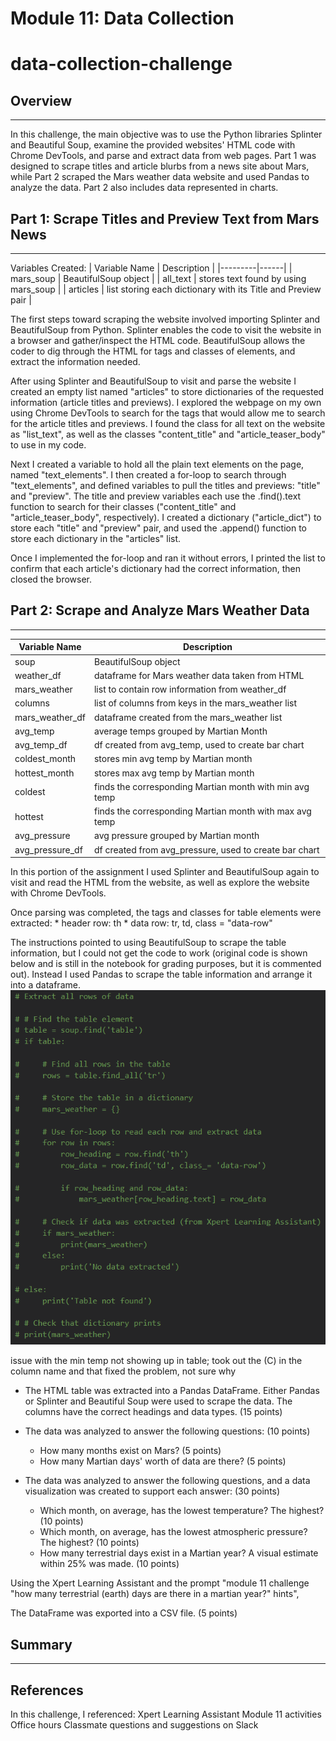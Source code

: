 # Module 11: Data Collection
# data-collection-challenge

## Overview
----
In this challenge, the main objective was to use the Python libraries Splinter and Beautiful Soup, examine the provided websites' HTML code with Chrome DevTools, and parse and extract data from web pages. Part 1 was designed to scrape titles and article blurbs from a news site about Mars, while Part 2 scraped the Mars weather data website and used Pandas to analyze the data. Part 2 also includes data represented in charts.


## Part 1: Scrape Titles and Preview Text from Mars News
----
Variables Created:
| Variable Name | Description |
|---------|------|
| mars_soup | BeautifulSoup object |
| all_text | stores text found by using mars_soup |
| articles | list storing each dictionary with its Title and Preview pair |

The first steps toward scraping the website involved importing Splinter and BeautifulSoup from Python. Splinter enables the code to visit the website in a browser and gather/inspect the HTML code. BeautifulSoup allows the coder to dig through the HTML for tags and classes of elements, and extract the information needed.

After using Splinter and BeautifulSoup to visit and parse the website I created an empty list named "articles" to store dictionaries of the requested information (article titles and previews). I explored the webpage on my own using Chrome DevTools to search for the tags that would allow me to search for the article titles and previews. I found the class for all text on the website as "list_text", as well as the classes "content_title" and "article_teaser_body" to use in my code. 

Next I created a variable to hold all the plain text elements on the page, named "text_elements". I then created a for-loop to search through "text_elements", and defined variables to pull the titles and previews: "title" and "preview". The title and preview variables each use the .find().text function to search for their classes ("content_title" and "article_teaser_body", respectively). I created a dictionary ("article_dict") to store each "title" and "preview" pair, and used the .append() function to store each dictionary in the "articles" list.

Once I implemented the for-loop and ran it without errors, I printed the list to confirm that each article's dictionary had the correct information, then closed the browser.

## Part 2: Scrape and Analyze Mars Weather Data
----
| Variable Name | Description |
|---------|------|
| soup | BeautifulSoup object |
| weather_df | dataframe for Mars weather data taken from HTML |
| mars_weather | list to contain row information from weather_df |
| columns | list of columns from keys in the mars_weather list |
| mars_weather_df | dataframe created from the mars_weather list |
| avg_temp | average temps grouped by Martian Month |
| avg_temp_df | df created from avg_temp, used to create bar chart |
| coldest_month | stores min avg temp by Martian month |
| hottest_month | stores max avg temp by Martian month |
| coldest | finds the corresponding Martian month with min avg temp |
| hottest | finds the corresponding Martian month with max avg temp |
| avg_pressure | avg pressure grouped by Martian month |
| avg_pressure_df | df created from avg_pressure, used to create bar chart |

In this portion of the assignment I used Splinter and BeautifulSoup again to visit and read the HTML from the website, as well as explore the website with Chrome DevTools.

Once parsing was completed, the tags and classes for table elements were extracted:
    * header row: th
    * data row: tr, td, class = "data-row"
    
The instructions pointed to using BeautifulSoup to scrape the table information, but I could not get the code to work (original code is shown below and is still in the notebook for grading purposes, but it is commented out). Instead I used Pandas to scrape the table information and arrange it into a dataframe.
![](Mars_Weather_Results/part_2_soup_fail.png?raw=true)

issue with the min temp not showing up in table; took out the (C) in the column name and that fixed the problem, not sure why
    

* The HTML table was extracted into a Pandas DataFrame. Either Pandas or Splinter and Beautiful Soup were used to scrape the data. The columns have the correct headings and data types. (15 points)

* The data was analyzed to answer the following questions: (10 points)
    * How many months exist on Mars? (5 points)
    * How many Martian days' worth of data are there? (5 points)

* The data was analyzed to answer the following questions, and a data visualization was created to support each answer: (30 points)
    * Which month, on average, has the lowest temperature? The highest? (10 points)
    * Which month, on average, has the lowest atmospheric pressure? The highest? (10 points)
    * How many terrestrial days exist in a Martian year? A visual estimate within 25% was made. (10 points)
    
Using the Xpert Learning Assistant and the prompt "module 11 challenge "how many terrestrial (earth) days are there in a martian year?" hints", 
    
The DataFrame was exported into a CSV file. (5 points)


## Summary
----



## References
In this challenge, I referenced:
Xpert Learning Assistant
Module 11 activities
Office hours
Classmate questions and suggestions on Slack
